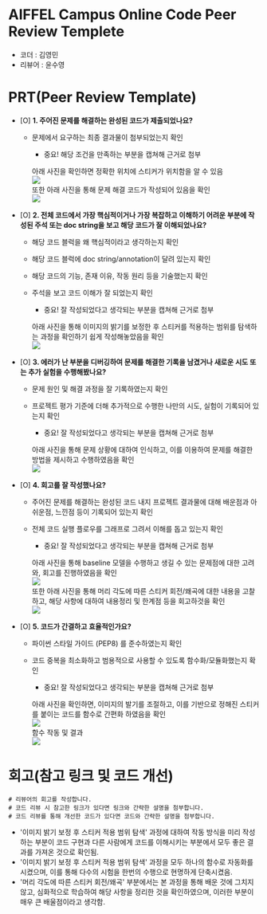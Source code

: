 # AIFFEL Campus Online Code Peer Review Templete
- 코더 : 김영민
- 리뷰어 : 윤수영


# PRT(Peer Review Template)
- [O]  **1. 주어진 문제를 해결하는 완성된 코드가 제출되었나요?**
    - 문제에서 요구하는 최종 결과물이 첨부되었는지 확인
        - 중요! 해당 조건을 만족하는 부분을 캡쳐해 근거로 첨부

        아래 사진을 확인하면 정확한 위치에 스티커가 위치함을 알 수 있음<br />
        <img src="images/p1.png" align='left'/><br />
        또한 아래 사진을 통해 문제 해결 코드가 작성되어 있음을 확인<br />
        <img src="images/p2.png" align='left'/><br />
        
- [O]  **2. 전체 코드에서 가장 핵심적이거나 가장 복잡하고 이해하기 어려운 부분에 작성된 
주석 또는 doc string을 보고 해당 코드가 잘 이해되었나요?**
    - 해당 코드 블럭을 왜 핵심적이라고 생각하는지 확인
    - 해당 코드 블럭에 doc string/annotation이 달려 있는지 확인
    - 해당 코드의 기능, 존재 이유, 작동 원리 등을 기술했는지 확인
    - 주석을 보고 코드 이해가 잘 되었는지 확인
        - 중요! 잘 작성되었다고 생각되는 부분을 캡쳐해 근거로 첨부

        아래 사진을 통해 이미지의 밝기를 보정한 후 스티커를 적용하는 범위를 탐색하는 과정을 확인하기 쉽게 작성해놓았음을 확인<br />
        <img src="images/p8.png" align='left'/><br />

- [O]  **3. 에러가 난 부분을 디버깅하여 문제를 해결한 기록을 남겼거나
새로운 시도 또는 추가 실험을 수행해봤나요?**
    - 문제 원인 및 해결 과정을 잘 기록하였는지 확인
    - 프로젝트 평가 기준에 더해 추가적으로 수행한 나만의 시도, 
    실험이 기록되어 있는지 확인
        - 중요! 잘 작성되었다고 생각되는 부분을 캡쳐해 근거로 첨부

        아래 사진을 통해 문제 상황에 대하여 인식하고, 이를 이용하여 문제를 해결한 방법을 제시하고 수행하였음을 확인<br />
        <img src="images/p8.png" align='left'/><br />

- [O]  **4. 회고를 잘 작성했나요?**
    - 주어진 문제를 해결하는 완성된 코드 내지 프로젝트 결과물에 대해
    배운점과 아쉬운점, 느낀점 등이 기록되어 있는지 확인
    - 전체 코드 실행 플로우를 그래프로 그려서 이해를 돕고 있는지 확인
        - 중요! 잘 작성되었다고 생각되는 부분을 캡쳐해 근거로 첨부

        아래 사진을 통해 baseline 모델을 수행하고 생길 수 있는 문제점에 대한 고려와, 회고를 진행하였음을 확인<br />
        <img src="images/p6.png" align='left'/><br />
        또한 아래 사진을 통해 머리 각도에 따른 스티커 회전/왜곡에 대한 내용을 고찰하고, 해당 사항에 대하여 내용정리 및 한계점 등을 회고하것을 확인<br />
        <img src="images/p7.png" align='left'/><br />

- [O]  **5. 코드가 간결하고 효율적인가요?**
    - 파이썬 스타일 가이드 (PEP8) 를 준수하였는지 확인
    - 코드 중복을 최소화하고 범용적으로 사용할 수 있도록 함수화/모듈화했는지 확인
        - 중요! 잘 작성되었다고 생각되는 부분을 캡쳐해 근거로 첨부

        아래 사진을 확인하면, 이미지의 발기를 조절하고, 이를 기반으로 정해진 스티커를 붙이는 코드를 함수로 간편화 하였음을 확인<br />
        <img src="images/p3.png" align='left'/><br />
        함수 작동 및 결과<br />
        <img src="images/p4.png" align='left'/><br />

# 회고(참고 링크 및 코드 개선)
```
# 리뷰어의 회고를 작성합니다.
# 코드 리뷰 시 참고한 링크가 있다면 링크와 간략한 설명을 첨부합니다.
# 코드 리뷰를 통해 개선한 코드가 있다면 코드와 간략한 설명을 첨부합니다.
```
- '이미지 밝기 보정 후 스티커 적용 범위 탐색' 과정에 대하여 작동 방식을 미리 작성하는 부분이 코드 구현과 다른 사람에게 코드를 이해시키는 부분에서 모두 좋은 결과를 가져온 것으로 확인됨.
- '이미지 밝기 보정 후 스티커 적용 범위 탐색' 과정을 모두 하나의 함수로 자동화를 시켰으며, 이를 통해 다수의 시험을 한번의 수행으로 현명하게 단축시켰음.
- '머리 각도에 따른 스티커 회전/왜곡' 부분에서는 본 과정을 통해 배운 것에 그치지 않고, 심화적으로 학습하여 해당 사항을 정리한 것을 확인하였으며, 이러한 부분이 매우 큰 배울점이라고 생각함.
